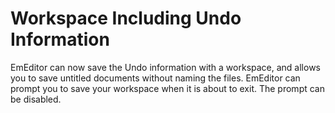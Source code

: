 # Workspace Including Undo Information

EmEditor can now save the Undo information with a workspace, and allows you to
save untitled documents without naming the files. EmEditor can prompt you to
save your workspace when it is about to exit. The prompt can be disabled.